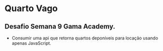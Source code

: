 # Quarto Vago

## Desafio Semana 9 Gama Academy.

- Consumir uma api que retorna quartos deponíveis para locação usando apenas JavaScript.

